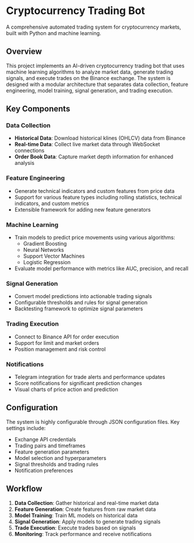 # Cryptocurrency Trading Bot

A comprehensive automated trading system for cryptocurrency markets, built with Python and machine learning.

## Overview

This project implements an AI-driven cryptocurrency trading bot that uses machine learning algorithms to analyze market data, generate trading signals, and execute trades on the Binance exchange. The system is designed with a modular architecture that separates data collection, feature engineering, model training, signal generation, and trading execution.

## Key Components

### Data Collection
- **Historical Data**: Download historical klines (OHLCV) data from Binance
- **Real-time Data**: Collect live market data through WebSocket connections
- **Order Book Data**: Capture market depth information for enhanced analysis

### Feature Engineering
- Generate technical indicators and custom features from price data
- Support for various feature types including rolling statistics, technical indicators, and custom metrics
- Extensible framework for adding new feature generators

### Machine Learning
- Train models to predict price movements using various algorithms:
  - Gradient Boosting
  - Neural Networks
  - Support Vector Machines
  - Logistic Regression
- Evaluate model performance with metrics like AUC, precision, and recall

### Signal Generation
- Convert model predictions into actionable trading signals
- Configurable thresholds and rules for signal generation
- Backtesting framework to optimize signal parameters

### Trading Execution
- Connect to Binance API for order execution
- Support for limit and market orders
- Position management and risk control

### Notifications
- Telegram integration for trade alerts and performance updates
- Score notifications for significant prediction changes
- Visual charts of price action and prediction 

## Configuration

The system is highly configurable through JSON configuration files. Key settings include:

- Exchange API credentials
- Trading pairs and timeframes
- Feature generation parameters
- Model selection and hyperparameters
- Signal thresholds and trading rules
- Notification preferences

## Workflow

1. **Data Collection**: Gather historical and real-time market data
2. **Feature Generation**: Create features from raw market data
3. **Model Training**: Train ML models on historical data
4. **Signal Generation**: Apply models to generate trading signals
5. **Trade Execution**: Execute trades based on signals
6. **Monitoring**: Track performance and receive notifications